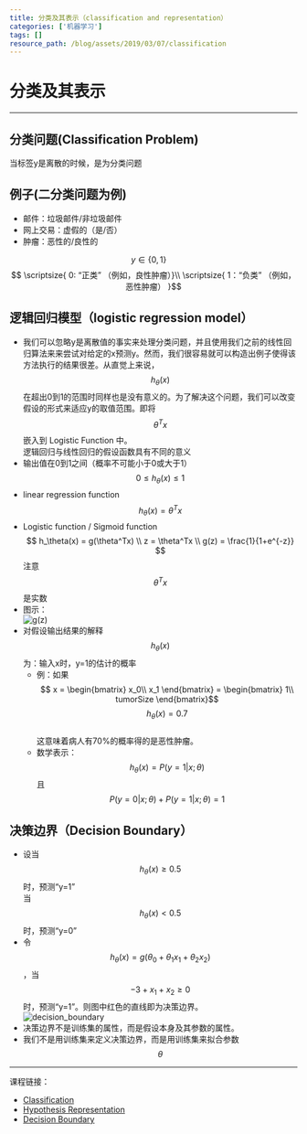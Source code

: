 ```yaml
---
title: 分类及其表示（classification and representation）
categories: ['机器学习']
tags: []
resource_path: /blog/assets/2019/03/07/classification
---
```


<script type="text/javascript" async src="https://cdn.mathjax.org/mathjax/latest/MathJax.js?config=TeX-MML-AM_CHTML"> </script>

分类及其表示
===

---

分类问题(Classification Problem)
---

当标签y是离散的时候，是为分类问题

例子(二分类问题为例)
---

* 邮件：垃圾邮件/非垃圾邮件
* 网上交易：虚假的（是/否）
* 肿瘤：恶性的/良性的

$$ y \in \lbrace 0, 1 \rbrace \quad $$
$$ \scriptsize{
  0: “正类” （例如，良性肿瘤）}\\
\scriptsize{
  1：“负类” （例如，恶性肿瘤）
}$$

逻辑回归模型（logistic regression model）
---

* 我们可以忽略y是离散值的事实来处理分类问题，并且使用我们之前的线性回归算法来来尝试对给定的x预测y。然而，我们很容易就可以构造出例子使得该方法执行的结果很差。从直觉上来说，$$h_\theta(x)$$ 在超出0到1的范围时同样也是没有意义的。为了解决这个问题，我们可以改变假设的形式来适应y的取值范围。即将 $$\theta^Tx$$ 嵌入到 Logistic Function 中。  
  逻辑回归与线性回归的假设函数具有不同的意义
* 输出值在0到1之间（概率不可能小于0或大于1）
  $$ 0 \leq h_{\theta} (x) \leq 1$$
* linear regression function  
  $$ h_\theta(x) = \theta^Tx $$
* Logistic function / Sigmoid function  
  $$ h_\theta(x) = g(\theta^Tx) \\
  z = \theta^Tx \\
  g(z) = \frac{1}{1+e^{-z}} $$
  注意 $$ \theta^Tx $$ 是实数
* 图示：  
  ![g(z)]({{page.resource_path}}/g(z).png "g(z)")
* 对假设输出结果的解释 $$ h_\theta(x) $$ 为：输入x时，y=1的估计的概率
  * 例：如果
    $$ x = \begin{bmatrix}
    x_0\\
    x_1
    \end{bmatrix} 
    = \begin{bmatrix}
    1\\
    tumorSize
    \end{bmatrix}$$
    $$ h_\theta(x)=0.7 $$  
    这意味着病人有70%的概率得的是恶性肿瘤。
  * 数学表示：  
    $$ h_\theta(x) = P(y=1|x;\theta) $$
    且
    $$ P(y=0|x;\theta ) + P(y=1|x;\theta) = 1 $$

决策边界（Decision Boundary）
---

* 设当 $$ h_\theta(x) \geq 0.5 $$ 时，预测“y=1”  
  当 $$ h_\theta(x) \lt 0.5 $$ 时，预测“y=0”
* 令 $$ h_\theta(x) = g(\theta_0 + \theta_1 x_1 + \theta_2 x_2) $$ ，当 $$ -3 + x_1 + x_2 \ge 0 $$ 时，预测“y=1”。则图中红色的直线即为决策边界。  
  ![decision_boundary]({{page.resource_path}}/decision_boundary.png "decision boundary")  
* 决策边界不是训练集的属性，而是假设本身及其参数的属性。  
* 我们不是用训练集来定义决策边界，而是用训练集来拟合参数 $$ \theta $$


---
课程链接：  
* [Classification](https://www.coursera.org/learn/machine-learning/lecture/wlPeP/classification)
* [Hypothesis Representation](https://www.coursera.org/learn/machine-learning/lecture/wlPeP/classificationRJXfB/hypothesis-representation)
* [Decision Boundary](https://www.coursera.org/learn/machine-learning/lecture/WuL1H/decision-boundary)
